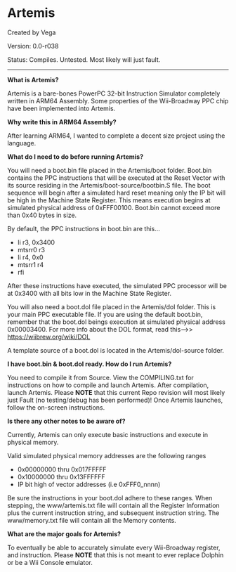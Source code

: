 # Artemis

Created by Vega

Version: 0.0-r038

Status: Compiles. Untested. Most likely will just fault.

---

**What is Artemis?**

Artemis is a bare-bones PowerPC 32-bit Instruction Simulator completely written in ARM64 Assembly. Some properties of the Wii-Broadway PPC chip have been implemented into Artemis.

**Why write this in ARM64 Assembly?**

After learning ARM64, I wanted to complete a decent size project using the language.

**What do I need to do before running Artemis?**

You will need a boot.bin file placed in the Artemis/boot folder. Boot.bin contains the PPC instructions that will be executed at the Reset Vector with its source residing in the Artemis/boot-source/bootbin.S file. The boot sequence will begin after a simulated hard reset meaning only the IP bit will be high in the Machine State Register. This means execution begins at simulated physical address of 0xFFF00100. Boot.bin cannot exceed more than 0x40 bytes in size.

By default, the PPC instructions in boot.bin are this...

* li r3, 0x3400
* mtsrr0 r3
* li r4, 0x0
* mtsrr1 r4
* rfi

After these instructions have executed, the simulated PPC processor will be at 0x3400 with all bits low in the Machine State Register.

You will also need a boot.dol file placed in the Artemis/dol folder. This is your main PPC executable file. If you are using the default boot.bin, remember that the boot.dol beings execution at simulated physical address 0x00003400. For more info about the DOL format, read this-->> https://wiibrew.org/wiki/DOL

A template source of a boot.dol is located in the Artemis/dol-source folder.

**I have boot.bin & boot.dol ready. How do I run Artemis?**

You need to compile it from Source. View the COMPILING.txt for instructions on how to compile and launch Artemis. After compilation, launch Artemis. Please **NOTE** that this current Repo revision will most likely just Fault (no testing/debug has been performed)! Once Artemis launches, follow the on-screen instructions.

**Is there any other notes to be aware of?**

Currently, Artemis can only execute basic instructions and execute in physical memory.

Valid simulated physical memory addresses are the following ranges
* 0x00000000 thru 0x017FFFFF
* 0x10000000 thru 0x13FFFFFF
* IP bit high of vector addresses (i.e 0xFFF0_nnnn)

Be sure the instructions in your boot.dol adhere to these ranges. When stepping, the www/artemis.txt file will contain all the Register Information plus the current instruction string, and subsequent instruction string. The www/memory.txt file will contain all the Memory contents.

**What are the major goals for Artemis?**

To eventually be able to accurately simulate every Wii-Broadway register, and instruction. Please **NOTE** that this is not meant to ever replace Dolphin or be a Wii Console emulator.
